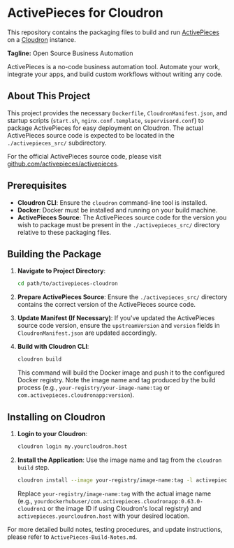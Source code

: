 # ActivePieces for Cloudron

This repository contains the packaging files to build and run [ActivePieces](https://www.activepieces.com) on a [Cloudron](https://cloudron.io) instance.

**Tagline:** Open Source Business Automation

ActivePieces is a no-code business automation tool. Automate your work, integrate your apps, and build custom workflows without writing any code.

## About This Project

This project provides the necessary `Dockerfile`, `CloudronManifest.json`, and startup scripts (`start.sh`, `nginx.conf.template`, `supervisord.conf`) to package ActivePieces for easy deployment on Cloudron. The actual ActivePieces source code is expected to be located in the `./activepieces_src/` subdirectory.

For the official ActivePieces source code, please visit [github.com/activepieces/activepieces](https://github.com/activepieces/activepieces).

## Prerequisites

*   **Cloudron CLI**: Ensure the `cloudron` command-line tool is installed.
*   **Docker**: Docker must be installed and running on your build machine.
*   **ActivePieces Source**: The ActivePieces source code for the version you wish to package must be present in the `./activepieces_src/` directory relative to these packaging files.

## Building the Package

1.  **Navigate to Project Directory**:
    ```bash
    cd path/to/activepieces-cloudron
    ```

2.  **Prepare ActivePieces Source**:
    Ensure the `./activepieces_src/` directory contains the correct version of the ActivePieces source code.

3.  **Update Manifest (If Necessary)**:
    If you've updated the ActivePieces source code version, ensure the `upstreamVersion` and `version` fields in `CloudronManifest.json` are updated accordingly.

4.  **Build with Cloudron CLI**:
    ```bash
    cloudron build
    ```
    This command will build the Docker image and push it to the configured Docker registry. Note the image name and tag produced by the build process (e.g., `your-registry/your-image-name:tag` or `com.activepieces.cloudronapp:version`).

## Installing on Cloudron

1.  **Login to your Cloudron**:
    ```bash
    cloudron login my.yourcloudron.host
    ```

2.  **Install the Application**:
    Use the image name and tag from the `cloudron build` step.
    ```bash
    cloudron install --image your-registry/image-name:tag -l activepieces.yourcloudron.host
    ```
    Replace `your-registry/image-name:tag` with the actual image name (e.g., `yourdockerhubuser/com.activepieces.cloudronapp:0.63.0-cloudron1` or the image ID if using Cloudron's local registry) and `activepieces.yourcloudron.host` with your desired location.

For more detailed build notes, testing procedures, and update instructions, please refer to `ActivePieces-Build-Notes.md`.
